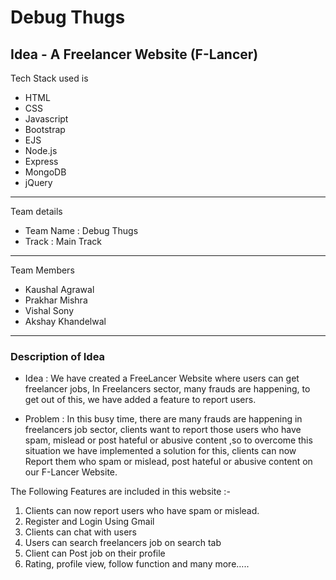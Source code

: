 # Debug Thugs 
## Idea - A Freelancer Website (F-Lancer)

Tech Stack used is 
- HTML
- CSS
- Javascript
- Bootstrap
- EJS
- Node.js
- Express
- MongoDB
- jQuery

---
 Team details
- Team Name : Debug Thugs
- Track : Main Track

---
 Team Members
- Kaushal Agrawal
- Prakhar Mishra
- Vishal Sony
- Akshay Khandelwal

---
### Description of Idea

- Idea : We have created a FreeLancer Website where users can get freelancer jobs, In Freelancers sector, many frauds are happening, to get out of this, we have added a feature to report users.

- Problem : In this busy time, there are many frauds are happening in freelancers job sector, clients want to report those users who have spam, mislead or post hateful or abusive content ,so to overcome this situation we have implemented a solution for this,  clients can now Report them who spam or mislead, post  hateful or abusive content on our F-Lancer Website. 

The Following Features are included in this website :- 
1.  Clients can now report users who have spam or mislead.
2.   Register and Login Using  Gmail 
3.  Clients can chat with users
4.  Users can search freelancers job on search tab
5.  Client can Post job on their profile
6.  Rating, profile view, follow function and many more…..


 
